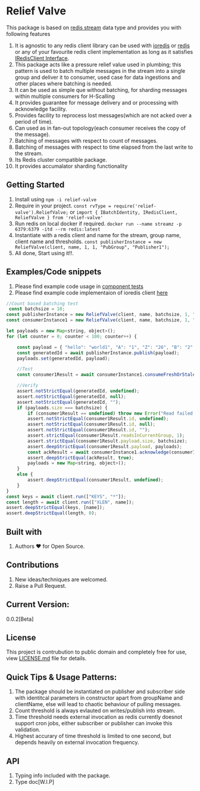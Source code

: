 # Relief Valve
This package is based on [redis stream](https://github.com/LRagji/redis-streams-broker) data type and provides you with following features
1. It is agnostic to any redis client library can be used with [ioredis](https://www.npmjs.com/package/ioredis) or [redis](https://www.npmjs.com/package/redis) or any of your favourite redis client implementation as long as it satisfies [IRedisClient Interface](https://github.com/LRagji/relief-valve/blob/b33b85ec7f08438a67dda8b885432e53791f7623/source/index.ts#L3).
2. This package acts like a pressure relief value used in plumbing; this pattern is used to batch multiple messages in the stream into a single group and deliver it to consumer, used case for data ingestions and other places where batching is needed.
3. It can be used as simple que without batching, for sharding messages within multiple consumers for H-Scalling
4. It provides guarantee for message delivery and or processing with acknowledge facility.
5. Provides facility to reprocess lost messages(which are not acked over a period of time).
6. Can used as in fan-out topology(each consumer receives the copy of the message).
7. Batching of messages with respect to count of messages.
8. Batching of messages with respect to time elapsed from the last write to the stream.
9. Its Redis cluster compatible package.
10. It provides accumalator sharding functionality

## Getting Started

1. Install using `npm -i relief-valve`
2. Require in your project. `const rvType = require('relief-valve').ReliefValve;` or `import { IBatchIdentity, IRedisClient, ReliefValve } from 'relief-valve'`
3. Run redis on local docker if required. `docker run --name streamz -p 6379:6379 -itd --rm redis:latest`
3. Instantiate with a redis client and name for the stream, group name, client name and thresholds. `const publisherInstance = new ReliefValve(client, name, 1, 1, "PubGroup", "Publisher1");`
4. All done, Start using it!!.

## Examples/Code snippets

1. Please find example code usage in [component tests](https://github.com/LRagji/relief-valve/blob/master/tests/component/simple-q-specs.ts)
2. Please find example code implementaion of ioredis client [here](https://github.com/LRagji/relief-valve/blob/master/tests/utilities/redis-client.ts)

```javascript
//Count based batching test
 const batchsize = 10;
const publisherInstance = new ReliefValve(client, name, batchsize, 1, "PubGroup", "Publisher1");
const consumerInstance1 = new ReliefValve(client, name, batchsize, 1, "ShardGroup1", "Consumer1");

let payloads = new Map<string, object>();
for (let counter = 0; counter < 100; counter++) {

    const payload = { "hello": "world1", "A": "1", "Z": "26", "B": "2", "counter": counter.toString() };
    const generatedId = await publisherInstance.publish(payload);
    payloads.set(generatedId, payload);

    //Test
    const consumer1Result = await consumerInstance1.consumeFreshOrStale(3600);

    //Verify
    assert.notStrictEqual(generatedId, undefined);
    assert.notStrictEqual(generatedId, null);
    assert.notStrictEqual(generatedId, "");
    if (payloads.size === batchsize) {
        if (consumer1Result == undefined) throw new Error("Read failed no batch found");
        assert.notStrictEqual(consumer1Result.id, undefined);
        assert.notStrictEqual(consumer1Result.id, null);
        assert.notStrictEqual(consumer1Result.id, "");
        assert.strictEqual(consumer1Result.readsInCurrentGroup, 1);
        assert.strictEqual(consumer1Result.payload.size, batchsize);
        assert.deepStrictEqual(consumer1Result.payload, payloads);
        const ackResult = await consumerInstance1.acknowledge(consumer1Result as IBatchIdentity);
        assert.deepStrictEqual(ackResult, true);
        payloads = new Map<string, object>();
    }
    else {
        assert.deepStrictEqual(consumer1Result, undefined);
    }
}
const keys = await client.run(["KEYS", "*"]);
const length = await client.run(["XLEN", name]);
assert.deepStrictEqual(keys, [name]);
assert.deepStrictEqual(length, 0);
```

## Built with

1. Authors :heart: for Open Source.


## Contributions

1. New ideas/techniques are welcomed.
2. Raise a Pull Request.

## Current Version:
0.0.2[Beta]

## License

This project is contrubution to public domain and completely free for use, view [LICENSE.md](/license.md) file for details.

## Quick Tips & Usage Patterns:

1. The package should be instantiated on publisher and subscriber side with identitcal parameters in constructor apart from groupName and clientName, else will lead to chaotic behaviour of pulling messages.
2. Count threshold is always evlauted on writes/publish into stream.
3. Time threshold needs external invocation as redis currently doesnot support cron jobs, either subscriber or publisher can invoke this validation.
4. Highest accurary of time threshold is limited to one second, but depends heavily on external invocation frequency.    

## API
1. Typing info included with the package.
2. Type doc[W.I.P]